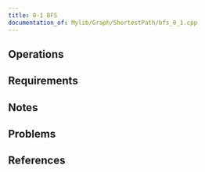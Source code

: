 ```yaml
---
title: 0-1 BFS
documentation_of: Mylib/Graph/ShortestPath/bfs_0_1.cpp
---
```


## Operations

## Requirements

## Notes

## Problems

## References
